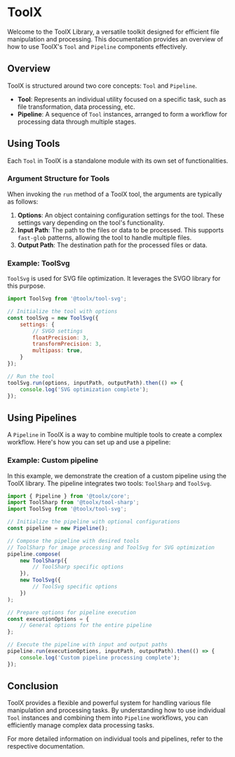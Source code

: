 # ToolX

Welcome to the ToolX Library, a versatile toolkit designed for efficient file manipulation and processing. This documentation provides an overview of how to use ToolX's `Tool` and `Pipeline` components effectively.

## Overview

ToolX is structured around two core concepts: `Tool` and `Pipeline`.

- **Tool**: Represents an individual utility focused on a specific task, such as file transformation, data processing, etc.
- **Pipeline**: A sequence of `Tool` instances, arranged to form a workflow for processing data through multiple stages.

## Using Tools

Each `Tool` in ToolX is a standalone module with its own set of functionalities.

### Argument Structure for Tools

When invoking the `run` method of a ToolX tool, the arguments are typically as follows:

1. **Options**: An object containing configuration settings for the tool. These settings vary depending on the tool's functionality.
2. **Input Path**: The path to the files or data to be processed. This supports `fast-glob` patterns, allowing the tool to handle multiple files.
3. **Output Path**: The destination path for the processed files or data.

### Example: ToolSvg

`ToolSvg` is used for SVG file optimization. It leverages the SVGO library for this purpose.

```javascript
import ToolSvg from '@toolx/tool-svg';

// Initialize the tool with options
const toolSvg = new ToolSvg({
    settings: {
        // SVGO settings
        floatPrecision: 3,
        transformPrecision: 3,
        multipass: true,
    }
});

// Run the tool
toolSvg.run(options, inputPath, outputPath).then(() => {
    console.log('SVG optimization complete');
});
```
## Using Pipelines

A `Pipeline` in ToolX is a way to combine multiple tools to create a complex workflow. Here's how you can set up and use a pipeline:

### Example: Custom pipeline
In this example, we demonstrate the creation of a custom pipeline using the ToolX library. The pipeline integrates two tools: `ToolSharp` and `ToolSvg`.


```javascript
import { Pipeline } from '@toolx/core';
import ToolSharp from '@toolx/tool-sharp';
import ToolSvg from '@toolx/tool-svg';

// Initialize the pipeline with optional configurations
const pipeline = new Pipeline();

// Compose the pipeline with desired tools
// ToolSharp for image processing and ToolSvg for SVG optimization
pipeline.compose(
    new ToolSharp({
        // ToolSharp specific options
    }),
    new ToolSvg({
        // ToolSvg specific options
    })
);

// Prepare options for pipeline execution
const executionOptions = {
    // General options for the entire pipeline
};

// Execute the pipeline with input and output paths
pipeline.run(executionOptions, inputPath, outputPath).then(() => {
    console.log('Custom pipeline processing complete');
});

```

## Conclusion

ToolX provides a flexible and powerful system for handling various file manipulation and processing tasks. By understanding how to use individual `Tool` instances and combining them into `Pipeline` workflows, you can efficiently manage complex data processing tasks.

For more detailed information on individual tools and pipelines, refer to the respective documentation.
